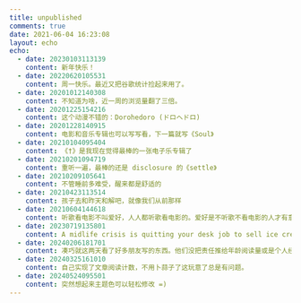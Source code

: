 ```yaml
---
title: unpublished
comments: true
date: 2021-06-04 16:23:08
layout: echo
echo:
  - date: 20230103113139
    content: 新年快乐！
  - date: 20220620105531
    content: 周一快乐。最近又把谷歌统计捡起来用了。
  - date: 20201012140308
    content: 不知道为啥，近一周的浏览量翻了三倍。
  - date: 20201225154216
    content: 这个动漫不错的：Dorohedoro (ドロヘドロ)
  - date: 20201228140915
    content: 电影和音乐专辑也可以写写看，下一篇就写《Soul》
  - date: 20210104095404
    content: 《†》是我现在觉得最棒的一张电子乐专辑了
  - date: 20210201094719
    content: 重听一遍，最棒的还是 disclosure 的《settle》
  - date: 20210209105641
    content: 不管睡前多难受，醒来都是舒适的
  - date: 20210423113514
    content: 孩子去和昨天和解吧，就像我们从前那样
  - date: 20210604144618
    content: 听歌看电影不叫爱好，人人都听歌看电影的。爱好是不听歌不看电影的人才有意思呢。
  - date: 20230719135801
    content: A midlife crisis is quitting your desk job to sell ice creams on the beach in the Caribbean. Getting to the point of doing it, not just thinking about it.
  - date: 20240206181701
    content: 凑巧就这两天看了好多朋友写的东西。他们没把责任推给年龄阅读量或是个人经历地写着。不像我，只会憋陈述句。
  - date: 20240325161010
    content: 自己实现了文章阅读计数，不用卜蒜子了这玩意了总是有问题。
  - date: 20240524095501
    content: 突然想起来主题色可以轻松修改 =)
---
```

